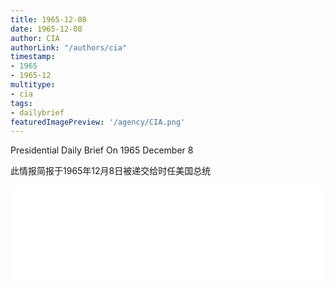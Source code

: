 ```yaml
---
title: 1965-12-08
date: 1965-12-08
author: CIA 
authorLink: "/authors/cia"
timestamp: 
- 1965
- 1965-12
multitype: 
- cia
tags: 
- dailybrief
featuredImagePreview: '/agency/CIA.png'
---
```



Presidential Daily Brief On 1965 December 8

此情报简报于1965年12月8日被递交给时任美国总统

<!--more-->





<div id="over" style="width:100%; overflow:hidden"> <iframe id="sFrame" name="sFrame" frameborder="no" border="0"  allowfullscreen marginwidth="0" scrolling="no" src = " /CIA/1965-12-08.html "  style = " position:absulute; width: 806px; top: 300;" > </iframe> </div>